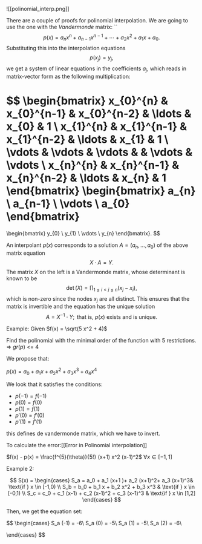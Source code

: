 
![[polinomial_interp.png]]

There are a couple of proofs for polinomial interpolation. We are going to use the one with the *Vandermonde* matrix:
``
$$
p(x) = a_{n}x^{n} + a_{n-1}x^{n-1} + \cdots + a_{2}x^{2} + a_{1}x + a_{0}. \tag{1}
$$
Substituting this into the interpolation equations
$$
p(x_{j}) = y_{j},
$$
we get a system of linear equations in the coefficients $a_{j}$, which reads in matrix-vector form as the following multiplication:

$$
\begin{bmatrix}
x_{0}^{n} & x_{0}^{n-1} & x_{0}^{n-2} & \ldots & x_{0} & 1 \\
x_{1}^{n} & x_{1}^{n-1} & x_{1}^{n-2} & \ldots & x_{1} & 1 \\
\vdots & \vdots & \vdots & & \vdots & \vdots \\
x_{n}^{n} & x_{n}^{n-1} & x_{n}^{n-2} & \ldots & x_{n} & 1 
\end{bmatrix}
\begin{bmatrix}
a_{n} \\
a_{n-1} \\
\vdots \\
a_{0}
\end{bmatrix}
=
\begin{bmatrix}
y_{0} \\
y_{1} \\
\vdots \\
y_{n}
\end{bmatrix}.
$$

An interpolant $p(x)$ corresponds to a solution $A = (a_{n}, \ldots, a_{0})$ of the above matrix equation 
$$
X \cdot A = Y.
$$
The matrix $X$ on the left is a Vandermonde matrix, whose determinant is known to be 
$$
\textstyle \det(X) = \prod_{1 \leq i < j \leq n} (x_{j} - x_{i}),
$$
which is non-zero since the nodes $x_{j}$ are all distinct. This ensures that the matrix is invertible and the equation has the unique solution 
$$
A = X^{-1} \cdot Y; \text{ that is, } p(x) \text{ exists and is unique.}$$

Example:
Given $f(x) = \sqrt(5 x^2 + 4)$

Find the polinomial with the minimal order of the function with 5 restrictions. => $gr(p)$ <= $4$

We propose that:

$p(x) = a_0 + a_1 x + a_2 x^2 + a_3 x^3 + a_4 x^4$

We look that it satisfies the conditions:

- $p(-1) = f(-1)$
- $p(0) = f(0)$
- $p(1) = f(1)$
- $p'(0) = f'(0)$
- $p'(1) = f'(1)$

this defines de vandermonde matrix, which we have to invert.

To calculate the error:[[Error in Polinomial interpolation]]

$f(x) - p(x) = \frac{f^{5}(\theta)}{5!} (x+1) x^2 (x-1)^2$ $\forall x \in [-1,1]$ 

Example 2: 


$$
S(x) =
\begin{cases}
S_a = a_0 + a_1 (x+1 )+ a_2 (x+1)^2+ a_3 (x+1)^3& \text{if } x \in [-1,0)  \\
S_b = b_0 + b_1 x + b_2 x^2 + b_3 x^3 & \text{if } x \in [-0,1) \\
S_c = c_0 + c_1 (x-1) + c_2 (x-1)^2 + c_3 (x-1)^3 & \text{if } x \in [1,2] 
\end{cases}
$$

Then, we get the equation set:

$$
\begin{cases}
S_a (-1) = -6\\
S_a (0) = -5\\
S_a (1) = -5\\
S_a (2) = -6\\
 
\end{cases}
$$

